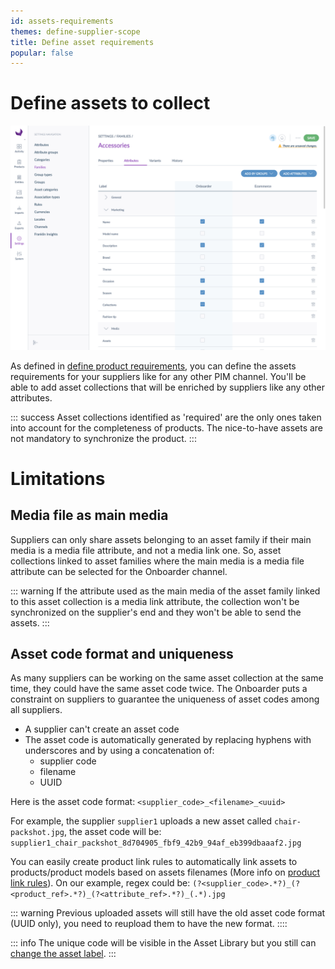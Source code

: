 ```yaml
---
id: assets-requirements
themes: define-supplier-scope
title: Define asset requirements
popular: false
---
```


# Define assets to collect

![Define product requirements](../img/PIM_Settings_Families_SupplierAndSupplierReference.png)

As defined in [define product requirements](./define-product-requirements.html), you can define the assets requirements for your suppliers like for any other PIM channel. You'll be able to add asset collections that will be enriched by suppliers like any other attributes.


::: success
Asset collections identified as 'required' are the only ones taken into account for the completeness of products. The nice-to-have assets are not mandatory to synchronize the product.
:::

# Limitations
## Media file as main media
Suppliers can only share assets belonging to an asset family if their main media is a media file attribute, and not a media link one. So, asset collections linked to asset families where the main media is a media file attribute can be selected for the Onboarder channel.

::: warning
If the attribute used as the main media of the asset family linked to this asset collection is a media link attribute, the collection won't be synchronized on the supplier's end and they won't be able to send the assets.
:::

## Asset code format and uniqueness

As many suppliers can be working on the same asset collection at the same time, they could have the same asset code twice. The Onboarder puts a constraint on suppliers to guarantee the uniqueness of asset codes among all suppliers.
* A supplier can't create an asset code
* The asset code is automatically generated by replacing hyphens with underscores and by using a concatenation of:
  - supplier code
  - filename
  - UUID

Here is the asset code format: `<supplier_code>_<filename>_<uuid>`

For example, the supplier `supplier1` uploads a new asset called `chair-packshot.jpg`, the asset code will be: `supplier1_chair_packshot_8d704905_fbf9_42b9_94af_eb399dbaaaf2.jpg`

You can easily create product link rules to automatically link assets to products/product models based on assets filenames (More info on [product link rules](https://help.akeneo.com/pim/serenity/articles/assets-product-link-rules.html)).
On our example, regex could be: `(?<supplier_code>.*?)_(?<product_ref>.*?)_(?<attribute_ref>.*?)_(.*).jpg`

::: warning
Previous uploaded assets will still have the old asset code format (UUID only), you need to reupload them to have the new format.
::::

::: info
The unique code will be visible in the Asset Library but you still can [change the asset label](https://help.akeneo.com/pim/serenity/articles/work-on-your-assets.html).
:::
